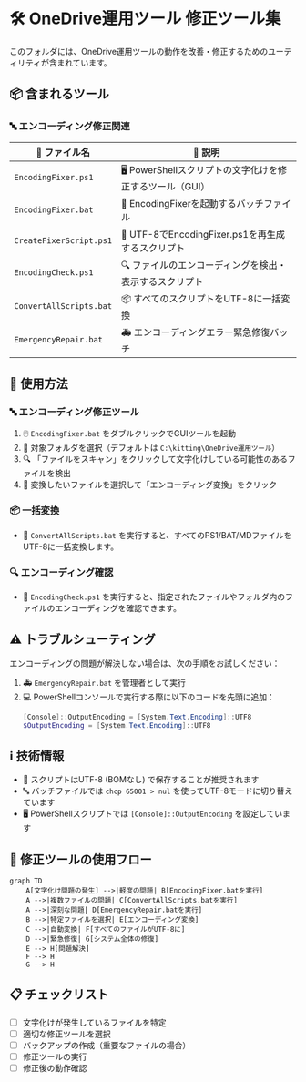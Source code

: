 ﻿# 🛠️ OneDrive運用ツール 修正ツール集

このフォルダには、OneDrive運用ツールの動作を改善・修正するためのユーティリティが含まれています。

## 📦 含まれるツール

### 🔤 エンコーディング修正関連

| 🔧 ファイル名 | 📝 説明 |
|------------|------|
| `EncodingFixer.ps1` | 🖥️ PowerShellスクリプトの文字化けを修正するツール（GUI） |
| `EncodingFixer.bat` | 🚀 EncodingFixerを起動するバッチファイル |
| `CreateFixerScript.ps1` | 🔄 UTF-8でEncodingFixer.ps1を再生成するスクリプト |
| `EncodingCheck.ps1` | 🔍 ファイルのエンコーディングを検出・表示するスクリプト |
| `ConvertAllScripts.bat` | 📦 すべてのスクリプトをUTF-8に一括変換 |
| `EmergencyRepair.bat` | 🚑 エンコーディングエラー緊急修復バッチ |

## 📝 使用方法

### 🔤 エンコーディング修正ツール

1. 🖱️ `EncodingFixer.bat` をダブルクリックでGUIツールを起動
2. 📂 対象フォルダを選択（デフォルトは `C:\kitting\OneDrive運用ツール`）
3. 🔍 「ファイルをスキャン」をクリックして文字化けしている可能性のあるファイルを検出
4. 🔄 変換したいファイルを選択して「エンコーディング変換」をクリック

### 📦 一括変換

* 🚀 `ConvertAllScripts.bat` を実行すると、すべてのPS1/BAT/MDファイルをUTF-8に一括変換します。

### 🔍 エンコーディング確認

* 🔎 `EncodingCheck.ps1` を実行すると、指定されたファイルやフォルダ内のファイルのエンコーディングを確認できます。

## ⚠️ トラブルシューティング

エンコーディングの問題が解決しない場合は、次の手順をお試しください：

1. 🚑 `EmergencyRepair.bat` を管理者として実行
2. 💻 PowerShellコンソールで実行する際に以下のコードを先頭に追加：
   ```powershell
   [Console]::OutputEncoding = [System.Text.Encoding]::UTF8
   $OutputEncoding = [System.Text.Encoding]::UTF8
   ```

## ℹ️ 技術情報

* 📄 スクリプトはUTF-8 (BOMなし) で保存することが推奨されます
* 🔤 バッチファイルでは `chcp 65001 > nul` を使ってUTF-8モードに切り替えています
* 🖥️ PowerShellスクリプトでは `[Console]::OutputEncoding` を設定しています

## 🔄 修正ツールの使用フロー

```mermaid
graph TD
    A[文字化け問題の発生] -->|軽度の問題| B[EncodingFixer.batを実行]
    A -->|複数ファイルの問題| C[ConvertAllScripts.batを実行]
    A -->|深刻な問題| D[EmergencyRepair.batを実行]
    B -->|特定ファイルを選択| E[エンコーディング変換]
    C -->|自動変換| F[すべてのファイルがUTF-8に]
    D -->|緊急修復| G[システム全体の修復]
    E --> H[問題解決]
    F --> H
    G --> H
```

## 📋 チェックリスト

- [ ] 文字化けが発生しているファイルを特定
- [ ] 適切な修正ツールを選択
- [ ] バックアップの作成（重要なファイルの場合）
- [ ] 修正ツールの実行
- [ ] 修正後の動作確認
